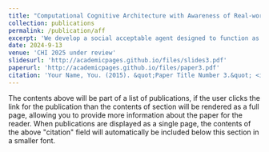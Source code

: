 ```yaml
---
title: "Computational Cognitive Architecture with Awareness of Real-world Contexts for Affordance-based Task Planning"
collection: publications
permalink: /publication/aff
excerpt: 'We develop a social acceptable agent designed to function as an assistant to humans in home settings. A knowledge graph is employed to model people's common sense understanding of affordance, with additional designs integrated to incorporate real-world context into consideration. The agent's strengths lie in its foundation on a computational cognitive architecture and its high level of transparency.'
date: 2024-9-13
venue: 'CHI 2025 under review'
slidesurl: 'http://academicpages.github.io/files/slides3.pdf'
paperurl: 'http://academicpages.github.io/files/paper3.pdf'
citation: 'Your Name, You. (2015). &quot;Paper Title Number 3.&quot; <i>Journal 1</i>. 1(3).'
---
```


The contents above will be part of a list of publications, if the user clicks the link for the publication than the contents of section will be rendered as a full page, allowing you to provide more information about the paper for the reader. When publications are displayed as a single page, the contents of the above "citation" field will automatically be included below this section in a smaller font.
